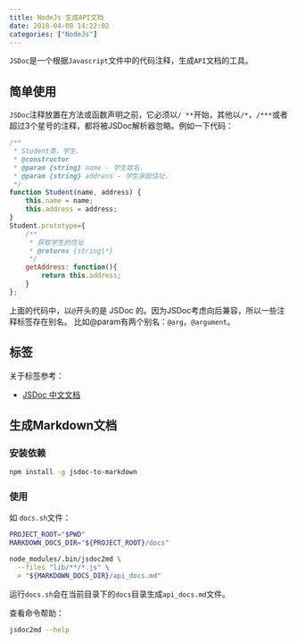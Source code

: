 ```yaml
---
title: NodeJs 生成API文档
date: 2018-04-08 14:22:02
categories: ["NodeJs"]
---
```


`JSDoc`是一个根据`Javascript`文件中的代码注释，生成`API`文档的工具。

<!-- more -->

## 简单使用
`JSDoc`注释放置在方法或函数声明之前，它必须以`/ **`开始，其他以`/*`，`/***`或者超过3个星号的注释，都将被JSDoc解析器忽略。例如一下代码：
``` javascript
/**
 * Student类，学生.
 * @constructor
 * @param {string} name - 学生姓名.
 * @param {string} address - 学生家庭住址.
 */
function Student(name, address) {
    this.name = name;
    this.address = address;
}
Student.prototype={
    /**
     * 获取学生的住址
     * @returns {string|*}
     */
    getAddress: function(){
        return this.address;
    }
};
```

上面的代码中，以`@`开头的是 JSDoc 的。因为JSDoc考虑向后兼容，所以一些注释标签存在别名。 比如@param有两个别名：`@arg`，`@argument`。

## 标签
关于标签参考：
- [JSDoc 中文文档](http://www.css88.com/doc/jsdoc/tags.html)

## 生成Markdown文档

### 安装依赖
```bash
npm install -g jsdoc-to-markdown
```

### 使用
如 `docs.sh`文件：
```bash
PROJECT_ROOT="$PWD"
MARKDOWN_DOCS_DIR="${PROJECT_ROOT}/docs"

node_modules/.bin/jsdoc2md \
  --files "lib/**/*.js" \
  > "${MARKDOWN_DOCS_DIR}/api_docs.md"
```

运行`docs.sh`会在当前目录下的`docs`目录生成`api_docs.md`文件。

查看命令帮助：
```bash
jsdoc2md --help
```
